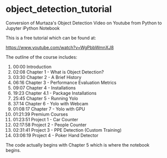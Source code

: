 # object_detection_tutorial
Conversion of Murtaza's Object Detection Video on Youtube from Python to Jupyter iPython Notebook

This is a free tutorial which can be found at:

https://www.youtube.com/watch?v=WgPbbWmnXJ8

The outline of the course includes:

<ol>
<li>00:00 Introduction</li>
<li>02:08 Chapter 1 - What is Object Detection?</li>
<li>03:30 Chapter 2 - A Brief History</li>
<li>06:16 Chapter 3 - Performance Evaluation Metrics</li>
<li>09:07 Chapter 4 - Installations</li>
<li>19:23 Chapter 4.1 - Package Installations</li>
<li>25:45 Chapter 5 - Running Yolo</li>
<li>37:14 Chapter 6 - Yolo with Webcam</li>
<li>01:08:17 Chapter 7 - Yolo with GPU</li>
<li>01:21:39 Premium Courses</li>
<li>01:23:51 Project 1 - Car Counter</li>
<li>02:17:58 Project 2 - People Counter</li>
<li>02:31:41 Project 3 - PPE Detection (Custom Training)</li>
<li>03:06:19 Project 4 - Poker Hand Detector</li>
</ol>

The code actually begins with Chapter 5 which is where the notebook begins.
